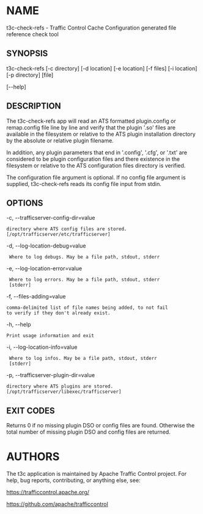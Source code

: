 <!--
    Licensed to the Apache Software Foundation (ASF) under one
    or more contributor license agreements.  See the NOTICE file
    distributed with this work for additional information
    regarding copyright ownership.  The ASF licenses this file
    to you under the Apache License, Version 2.0 (the
    "License"); you may not use this file except in compliance
    with the License.  You may obtain a copy of the License at

      http://www.apache.org/licenses/LICENSE-2.0

    Unless required by applicable law or agreed to in writing,
    software distributed under the License is distributed on an
    "AS IS" BASIS, WITHOUT WARRANTIES OR CONDITIONS OF ANY
    KIND, either express or implied.  See the License for the
    specific language governing permissions and limitations
    under the License.
-->

<!--

  !!!
      This file is both a Github Readme and manpage!
      Please make sure changes appear properly with man,
      and follow man conventions, such as:
      https://www.bell-labs.com/usr/dmr/www/manintro.html

      A primary goal of t3c is to follow POSIX and LSB standards
      and conventions, so it's easy to learn and use by people
      who know Linux and other *nix systems. Providing a proper
      manpage is a big part of that.
  !!!

-->

# NAME

t3c-check-refs - Traffic Control Cache Configuration generated file reference check tool

## SYNOPSIS

t3c-check-refs [-c directory] [-d location] [-e location] [-f files] [-i location] [-p directory] [file]

[&#45;&#45;help]

## DESCRIPTION

The t3c-check-refs app will read an ATS formatted plugin.config or remap.config
file line by line and verify that the plugin '.so' files are available in the
filesystem or relative to the ATS plugin installation directory by the
absolute or relative plugin filename.

In addition, any plugin parameters that end in '.config', '.cfg', or '.txt'
are considered to be plugin configuration files and there existence in the
filesystem or relative to the ATS configuration files directory is verified.

The configuration file argument is optional.  If no config file argument is
supplied, t3c-check-refs reads its config file input from stdin.

## OPTIONS

-c, --trafficserver-config-dir=value

    directory where ATS config files are stored.
    [/opt/trafficserver/etc/trafficserver]

-d, --log-location-debug=value

     Where to log debugs. May be a file path, stdout, stderr

-e, --log-location-error=value

     Where to log errors. May be a file path, stdout, stderr
     [stderr]

-f, --files-adding=value

    comma-delimited list of file names being added, to not fail
    to verify if they don't already exist.

-h, --help

    Print usage information and exit

-i, --log-location-info=value

     Where to log infos. May be a file path, stdout, stderr
     [stderr]

-p, --trafficserver-plugin-dir=value

    directory where ATS plugins are stored.
    [/opt/trafficserver/libexec/trafficserver]

## EXIT CODES

Returns 0 if no missing plugin DSO or config files are found.
Otherwise the total number of missing plugin DSO and config files
are returned.

# AUTHORS

The t3c application is maintained by Apache Traffic Control project. For help, bug reports, contributing, or anything else, see:

https://trafficcontrol.apache.org/

https://github.com/apache/trafficcontrol
